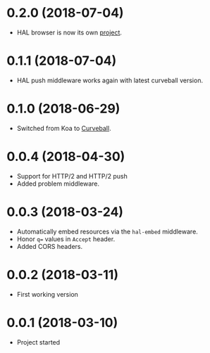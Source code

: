 0.2.0 (2018-07-04)
==================

* HAL browser is now its own [project](https://github.com/evert/hal-browser).


0.1.1 (2018-07-04)
==================

* HAL push middleware works again with latest curveball version.


0.1.0 (2018-06-29)
==================

* Switched from Koa to [Curveball](https://github.com/curveballjs/core).


0.0.4 (2018-04-30)
==================

* Support for HTTP/2 and HTTP/2 push
* Added problem middleware.


0.0.3 (2018-03-24)
==================

* Automatically embed resources via the `hal-embed` middleware.
* Honor `q=` values in `Accept` header.
* Added CORS headers.


0.0.2 (2018-03-11)
=================

* First working version


0.0.1 (2018-03-10)
==================

* Project started 
